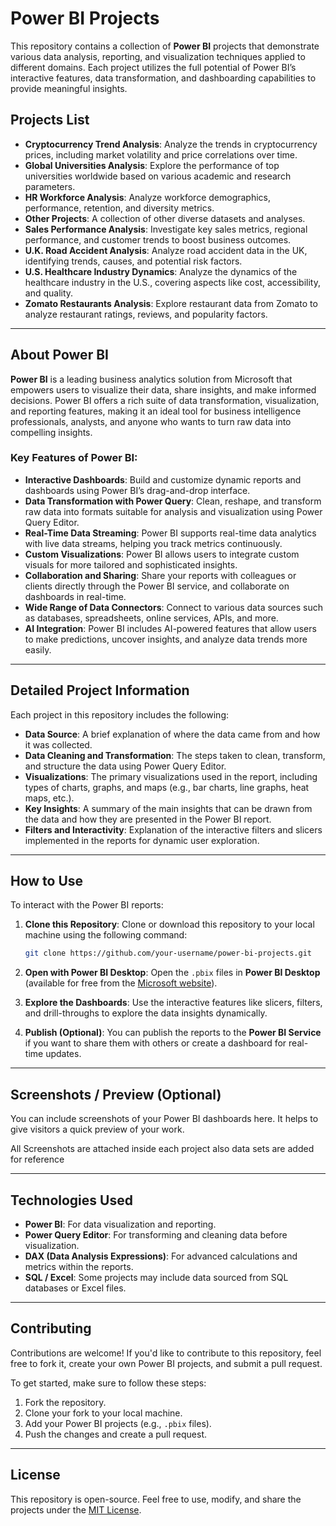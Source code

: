 # Power BI Projects

This repository contains a collection of **Power BI** projects that demonstrate various data analysis, reporting, and visualization techniques applied to different domains. Each project utilizes the full potential of Power BI’s interactive features, data transformation, and dashboarding capabilities to provide meaningful insights.

## Projects List

- **Cryptocurrency Trend Analysis**: Analyze the trends in cryptocurrency prices, including market volatility and price correlations over time.
- **Global Universities Analysis**: Explore the performance of top universities worldwide based on various academic and research parameters.
- **HR Workforce Analysis**: Analyze workforce demographics, performance, retention, and diversity metrics.
- **Other Projects**: A collection of other diverse datasets and analyses.
- **Sales Performance Analysis**: Investigate key sales metrics, regional performance, and customer trends to boost business outcomes.
- **U.K. Road Accident Analysis**: Analyze road accident data in the UK, identifying trends, causes, and potential risk factors.
- **U.S. Healthcare Industry Dynamics**: Analyze the dynamics of the healthcare industry in the U.S., covering aspects like cost, accessibility, and quality.
- **Zomato Restaurants Analysis**: Explore restaurant data from Zomato to analyze restaurant ratings, reviews, and popularity factors.

---

## About Power BI

**Power BI** is a leading business analytics solution from Microsoft that empowers users to visualize their data, share insights, and make informed decisions. Power BI offers a rich suite of data transformation, visualization, and reporting features, making it an ideal tool for business intelligence professionals, analysts, and anyone who wants to turn raw data into compelling insights.

### Key Features of Power BI:

- **Interactive Dashboards**: Build and customize dynamic reports and dashboards using Power BI’s drag-and-drop interface.
- **Data Transformation with Power Query**: Clean, reshape, and transform raw data into formats suitable for analysis and visualization using Power Query Editor.
- **Real-Time Data Streaming**: Power BI supports real-time data analytics with live data streams, helping you track metrics continuously.
- **Custom Visualizations**: Power BI allows users to integrate custom visuals for more tailored and sophisticated insights.
- **Collaboration and Sharing**: Share your reports with colleagues or clients directly through the Power BI service, and collaborate on dashboards in real-time.
- **Wide Range of Data Connectors**: Connect to various data sources such as databases, spreadsheets, online services, APIs, and more.
- **AI Integration**: Power BI includes AI-powered features that allow users to make predictions, uncover insights, and analyze data trends more easily.

---

## Detailed Project Information

Each project in this repository includes the following:

- **Data Source**: A brief explanation of where the data came from and how it was collected.
- **Data Cleaning and Transformation**: The steps taken to clean, transform, and structure the data using Power Query Editor.
- **Visualizations**: The primary visualizations used in the report, including types of charts, graphs, and maps (e.g., bar charts, line graphs, heat maps, etc.).
- **Key Insights**: A summary of the main insights that can be drawn from the data and how they are presented in the Power BI report.
- **Filters and Interactivity**: Explanation of the interactive filters and slicers implemented in the reports for dynamic user exploration.

---

## How to Use

To interact with the Power BI reports:

1. **Clone this Repository**: Clone or download this repository to your local machine using the following command:

    ```bash
    git clone https://github.com/your-username/power-bi-projects.git
    ```

2. **Open with Power BI Desktop**: Open the `.pbix` files in **Power BI Desktop** (available for free from the [Microsoft website](https://powerbi.microsoft.com/desktop/)).

3. **Explore the Dashboards**: Use the interactive features like slicers, filters, and drill-throughs to explore the data insights dynamically.

4. **Publish (Optional)**: You can publish the reports to the **Power BI Service** if you want to share them with others or create a dashboard for real-time updates.

---

## Screenshots / Preview (Optional)

You can include screenshots of your Power BI dashboards here. It helps to give visitors a quick preview of your work.

All Screenshots are attached inside each project also data sets are added for reference

---

## Technologies Used

- **Power BI**: For data visualization and reporting.
- **Power Query Editor**: For transforming and cleaning data before visualization.
- **DAX (Data Analysis Expressions)**: For advanced calculations and metrics within the reports.
- **SQL / Excel**: Some projects may include data sourced from SQL databases or Excel files.

---

## Contributing

Contributions are welcome! If you'd like to contribute to this repository, feel free to fork it, create your own Power BI projects, and submit a pull request.

To get started, make sure to follow these steps:

1. Fork the repository.
2. Clone your fork to your local machine.
3. Add your Power BI projects (e.g., `.pbix` files).
4. Push the changes and create a pull request.

---

## License

This repository is open-source. Feel free to use, modify, and share the projects under the [MIT License](LICENSE).
